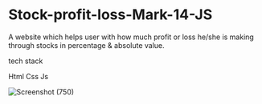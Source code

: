 # Stock-profit-loss-Mark-14-JS

A website which helps user with how much profit or loss he/she is making through stocks in percentage & absolute value.

tech stack

Html
Css
Js

![Screenshot (750)](https://user-images.githubusercontent.com/61083651/130368696-bd7fa9ba-5373-4608-8e80-21e91b0f107b.png)
















